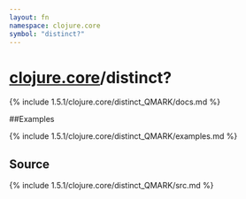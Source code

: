 ```yaml
---
layout: fn
namespace: clojure.core
symbol: "distinct?"
---
```


# [clojure.core](../)/distinct?

{% include 1.5.1/clojure.core/distinct_QMARK/docs.md %}

##Examples

{% include 1.5.1/clojure.core/distinct_QMARK/examples.md %}
## Source
{% include 1.5.1/clojure.core/distinct_QMARK/src.md %}

